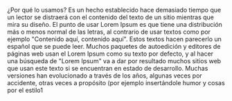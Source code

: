 ¿Por qué lo usamos?
Es un hecho establecido hace demasiado tiempo que un lector se distraerá con el contenido del texto de un sitio mientras que mira su 
diseño. El punto de usar Lorem Ipsum es que tiene una distribución más o menos normal de las letras, al contrario de usar textos como
por ejemplo "Contenido aquí, contenido aquí". Estos textos hacen parecerlo un español que se puede leer. Muchos paquetes de autoedición 
y editores de páginas web usan el Lorem Ipsum como su texto por defecto, y al hacer una búsqueda de "Lorem Ipsum" va a dar por 
resultado muchos sitios web que usan este texto si se encuentran en estado de desarrollo. Muchas versiones han evolucionado a través de 
los años, algunas veces por accidente, otras veces a propósito (por ejemplo insertándole humor y cosas por el estilo1